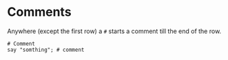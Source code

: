# Comments

Anywhere (except the first row) a `#` starts a comment till the end of the row.

```
# Comment
say "somthing"; # comment
```


